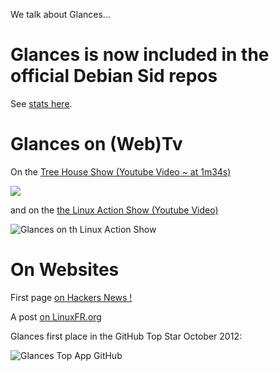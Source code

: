 We talk about Glances...

# Glances is now included in the official Debian Sid repos

See [stats here](http://qa.debian.org/popcon-graph.php?packages=glances).

# Glances on (Web)Tv

On the [Tree House Show (Youtube Video ~ at 1m34s)](http://www.youtube.com/watch?v=7aEYoP5-duY&feature=share&list=PLFDA5B0CD72326128?t=1m34s)

![](https://dl.dropbox.com/u/1112933/TreehouseShowFeature.png)

and on the [the Linux Action Show (Youtube Video)](http://youtu.be/68U8HI4tXws?t=6m55s)

![Glances on th Linux Action Show](https://dl.dropbox.com/u/1112933/glances-LinuxActionShow.png)

# On Websites

First page [on Hackers News !](http://news.ycombinator.com/item?id=4470590)

A post [on LinuxFR.org](http://linuxfr.org/news/glances-affiche-l%C3%A9tat-de-votre-syst%C3%A8me-en-un-clin-doeil)

Glances first place in the GitHub Top Star October 2012:

![Glances Top App GitHub](https://dl.dropbox.com/u/1112933/github-top-star.png)